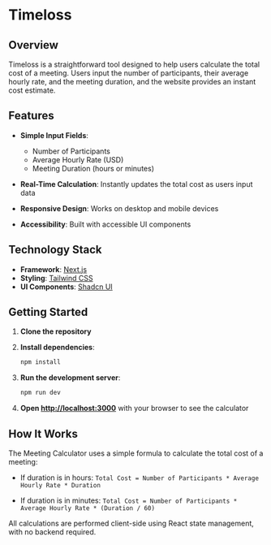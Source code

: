 # Timeloss

## Overview

Timeloss is a straightforward tool designed to help users calculate the total cost of a meeting. Users input the number of participants, their average hourly rate, and the meeting duration, and the website provides an instant cost estimate.

## Features

- **Simple Input Fields**:
  - Number of Participants
  - Average Hourly Rate (USD)
  - Meeting Duration (hours or minutes)

- **Real-Time Calculation**: Instantly updates the total cost as users input data

- **Responsive Design**: Works on desktop and mobile devices

- **Accessibility**: Built with accessible UI components

## Technology Stack

- **Framework**: [Next.js](https://nextjs.org/)
- **Styling**: [Tailwind CSS](https://tailwindcss.com/)
- **UI Components**: [Shadcn UI](https://ui.shadcn.com/)

## Getting Started

1. **Clone the repository**

2. **Install dependencies**:
   ```bash
   npm install
   ```

3. **Run the development server**:
   ```bash
   npm run dev
   ```

4. **Open [http://localhost:3000](http://localhost:3000)** with your browser to see the calculator

## How It Works

The Meeting Calculator uses a simple formula to calculate the total cost of a meeting:

- If duration is in hours:
  `Total Cost = Number of Participants * Average Hourly Rate * Duration`

- If duration is in minutes:
  `Total Cost = Number of Participants * Average Hourly Rate * (Duration / 60)`

All calculations are performed client-side using React state management, with no backend required.


